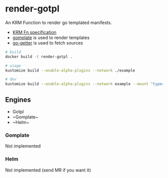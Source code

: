 # render-gotpl

An KRM Function to render go templated manifests. 

- [KRM Fn specification](https://github.com/kubernetes-sigs/kustomize/blob/master/cmd/config/docs/api-conventions/functions-spec.md)
- [gomplate](https://gomplate.ca/) is used to render templates
- [go-getter](https://github.com/hashicorp/go-getter) is used to fetch sources

```sh
# build
docker build -t render-gotpl . 

# usage
kustomize build --enable-alpha-plugins --network ./example 

# dev
kustomize build --enable-alpha-plugins --network example --mount "type=bind,rw=true,src=$PWD/tmp,dst=/tmp"
```


## Engines

- Gotpl
- ~Gomplate~
- ~Helm~

### Gomplate

Not implemented

### Helm

Not implemented (send MR if you want it)